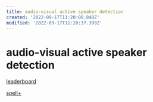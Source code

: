 ```yaml
---
title: audio-visual active speaker detection
created: '2022-09-17T11:20:08.840Z'
modified: '2022-09-17T11:20:37.399Z'
---
```


# audio-visual active speaker detection

[leaderboard](https://paperswithcode.com/sota/audio-visual-active-speaker-detection-on-ava)

[spell+](https://paperswithcode.com/sota/audio-visual-active-speaker-detection-on-ava)

